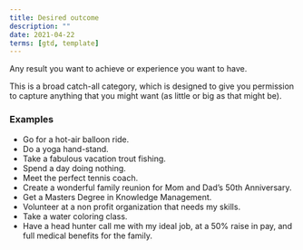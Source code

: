 ```yaml
---
title: Desired outcome
description: ""
date: 2021-04-22
terms: [gtd, template]
---
```


Any result you want to achieve or experience you want to have.

This is a broad catch-all category, which is designed to give you permission to capture anything that you might want (as little or big as that might be).

### Examples

- Go for a hot-air balloon ride.
- Do a yoga hand-stand.
- Take a fabulous vacation trout fishing.
- Spend a day doing nothing.
- Meet the perfect tennis coach.
- Create a wonderful family reunion for Mom and Dad’s 50th Anniversary.
- Get a Masters Degree in Knowledge Management.
- Volunteer at a non profit organization that needs my skills.
- Take a water coloring class.
- Have a head hunter call me with my ideal job, at a 50% raise in pay, and full medical benefits for the family.
